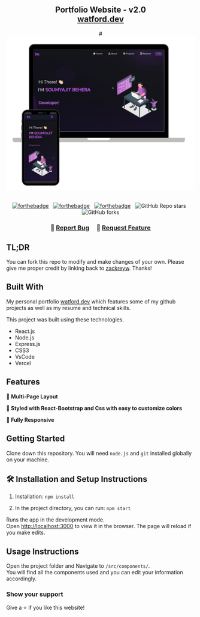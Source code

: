<h2 align="center">
  Portfolio Website - v2.0<br/>
  <a href="http://watford.dev/" target="_blank">watford.dev</a>
</h2>
<div align="center">
  #<img alt="Demo" src="./Images/readme-img1.png" />
</div>

<br/>

<center>

[![forthebadge](https://forthebadge.com/images/badges/built-with-love.svg)](https://forthebadge.com) &nbsp;
[![forthebadge](https://forthebadge.com/images/badges/made-with-javascript.svg)](https://forthebadge.com) &nbsp;
[![forthebadge](https://forthebadge.com/images/badges/open-source.svg)](https://forthebadge.com) &nbsp;
![GitHub Repo stars](https://img.shields.io/github/stars/zackreyw/Portfolio?color=red&logo=github&style=for-the-badge) &nbsp;
![GitHub forks](https://img.shields.io/github/forks/zackreyw/Portfolio?color=red&logo=github&style=for-the-badge)

</center>

<h3 align="center">
    🔹
    <a href="https://github.com/zackreyw/Portfolio/issues">Report Bug</a> &nbsp; &nbsp;
    🔹
    <a href="https://github.com/zackreyw/Portfolio/issues">Request Feature</a>
</h3>

## TL;DR

You can fork this repo to modify and make changes of your own. Please give me proper credit by linking back to [zackreyw](https://github.com/zackreyw/Portfolio). Thanks!

## Built With

My personal portfolio <a href="http://watford.dev/" target="_blank">watford.dev</a> which features some of my github projects as well as my resume and technical skills.<br/>

This project was built using these technologies.

- React.js
- Node.js
- Express.js
- CSS3
- VsCode
- Vercel

## Features

**📖 Multi-Page Layout**

**🎨 Styled with React-Bootstrap and Css with easy to customize colors**

**📱 Fully Responsive**

## Getting Started

Clone down this repository. You will need `node.js` and `git` installed globally on your machine.

## 🛠 Installation and Setup Instructions

1. Installation: `npm install`

2. In the project directory, you can run: `npm start`

Runs the app in the development mode.\
Open [http://localhost:3000](http://localhost:3000) to view it in the browser.
The page will reload if you make edits.

## Usage Instructions

Open the project folder and Navigate to `/src/components/`. <br/>
You will find all the components used and you can edit your information accordingly.

### Show your support

Give a ⭐ if you like this website!

